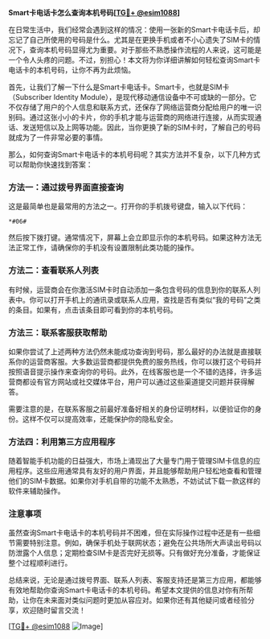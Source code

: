 **Smart卡电话卡怎么查询本机号码[[TG💪+ @esim1088](https://t.me/s/esim1088)]**

在日常生活中，我们经常会遇到这样的情况：使用一张新的Smart卡电话卡后，却忘记了自己所使用的号码是什么。尤其是在更换手机或者不小心遗失了SIM卡的情况下，查询本机号码显得尤为重要。对于那些不熟悉操作流程的人来说，这可能是一个令人头疼的问题。不过，别担心！本文将为你详细讲解如何轻松查询Smart卡电话卡的本机号码，让你不再为此烦恼。

首先，让我们了解一下什么是Smart卡电话卡。Smart卡，也就是SIM卡（Subscriber Identity Module），是现代移动通信设备中不可或缺的一部分。它不仅存储了用户的个人信息和联系方式，还保存了网络运营商分配给用户的唯一识别码。通过这张小小的卡片，你的手机才能与运营商的网络进行连接，从而实现通话、发送短信以及上网等功能。因此，当你更换了新的SIM卡时，了解自己的号码就成为了一件非常必要的事情。

那么，如何查询Smart卡电话卡的本机号码呢？其实方法并不复杂，以下几种方式可以帮助你快速找到答案：

### 方法一：通过拨号界面直接查询

这是最简单也是最常用的方法之一。打开你的手机拨号键盘，输入以下代码：

```
*#06#
```

然后按下拨打键。通常情况下，屏幕上会立即显示你的本机号码。如果这种方法无法正常工作，请确保你的手机没有设置限制此类功能的操作。

### 方法二：查看联系人列表

有时候，运营商会在你激活SIM卡时自动添加一条包含号码的信息到你的联系人列表中。你可以打开手机上的通讯录或联系人应用，查找是否有类似“我的号码”之类的条目。如果有，点击该条目即可看到你的本机号码。

### 方法三：联系客服获取帮助

如果你尝试了上述两种方法仍然未能成功查询到号码，那么最好的办法就是直接联系你的运营商客服。大多数运营商都提供免费的服务热线，你可以拨打这个号码并按照语音提示操作来查询你的号码。此外，在线客服也是一个不错的选择，许多运营商都设有官方网站或社交媒体平台，用户可以通过这些渠道提交问题并获得解答。

需要注意的是，在联系客服之前最好准备好相关的身份证明材料，以便验证你的身份。这样不仅可以提高效率，还能保护你的隐私安全。

### 方法四：利用第三方应用程序

随着智能手机功能的日益强大，市场上涌现出了大量专门用于管理SIM卡信息的应用程序。这些应用通常具有友好的用户界面，并且能够帮助用户轻松地查看和管理他们的SIM卡数据。如果你对手机自带的功能不太熟悉，不妨试试下载一款这样的软件来辅助操作。

### 注意事项

虽然查询Smart卡电话卡的本机号码并不困难，但在实际操作过程中还是有一些细节需要特别注意。例如，确保手机处于联网状态；避免在公共场所大声读出号码以防泄露个人信息；定期检查SIM卡是否完好无损等。只有做好充分准备，才能保证整个过程顺利进行。

总结来说，无论是通过拨号界面、联系人列表、客服支持还是第三方应用，都能够有效地帮助你查询Smart卡电话卡的本机号码。希望本文提供的信息对你有所帮助，让你在未来面对类似问题时更加从容应对。如果你还有其他疑问或者经验分享，欢迎随时留言交流！

[[TG💪+ @esim1088](https://t.me/s/esim1088) ![Image](https://i.postimg.cc/4NQfJmqS/Snipaste-2025-05-13-00-14-12.png)]